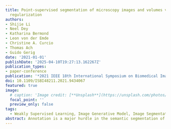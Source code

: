 ```yaml
---
title: Point-supervised segmentation of microscopy images and volumes via objectness
  regularization
authors:
- Shijie Li
- Neel Dey
- Katharina Bermond
- Leon von der Emde
- Christine A. Curcio
- Thomas Ach
- Guido Gerig
date: '2021-01-01'
publishDate: '2025-04-10T19:27:13.162267Z'
publication_types:
- paper-conference
publication: '*2021 IEEE 18th International Symposium on Biomedical Imaging (ISBI)*'
doi: 10.1109/ISBI48211.2021.9434067
featured: true
image:
  # caption: 'Image credit: [**Unsplash**](https://unsplash.com/photos/pLCdAaMFLTE)'
  focal_point: ''
  preview_only: false
tags:
  - Weakly Supervised Learning, Image Generative Model, Image Segmentation
abstract: Annotation is a major hurdle in the semantic segmentation of microscopy images and volumes due to its prerequisite expertise and effort. This work enables the training of semantic segmentation networks on images with only a single point for training per instance, an extreme case of weak supervision which drastically reduces the burden of annotation. Our approach has two key aspects (1) we construct a graph-theoretic soft-segmentation using individual seeds to be used within a regularizer during training and (2) we use an objective function that enables learning from the constructed soft-labels. We achieve competitive results against the state-of-the-art in point-supervised semantic segmentation on challenging datasets in digital pathology. Finally, we scale our methodology to point-supervised segmentation in 3D fluorescence microscopy volumes, obviating the need for arduous manual volumetric delineation. Our code is freely available.
---
```

